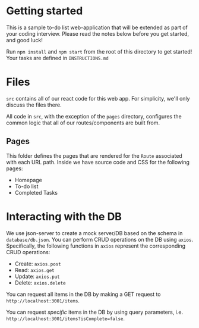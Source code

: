 # Getting started

This is a sample to-do list web-application that will be extended as part of your coding interview. Please read the notes below before you get started, and good luck!

Run `npm install` and `npm start` from the root of this directory to get started! Your tasks are defined in `INSTRUCTIONS.md`

# Files

`src` contains all of our react code for this web app. For simplicity, we'll only discuss the files there.

All code in `src`, with the exception of the `pages` directory, configures the common logic that all of our routes/components are built from.

## Pages

This folder defines the pages that are rendered for the `Route` associated with each URL path. Inside we have source code and CSS for the following pages:

- Homepage
- To-do list
- Completed Tasks

# Interacting with the DB

We use json-server to create a mock server/DB based on the schema in `database/db.json`. You can perform CRUD operations on the DB using `axios`. Specifically, the following functions in `axios` represent the corresponding CRUD operations:

- Create: `axios.post`
- Read: `axios.get`
- Update: `axios.put`
- Delete: `axios.delete`

You can request all items in the DB by making a GET request to `http://localhost:3001/items`.

You can request _specific_ items in the DB by using query parameters, i.e. `http://localhost:3001/items?isComplete=false`.
